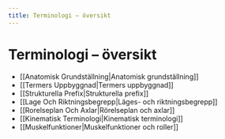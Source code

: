 ```yaml
---
title: Terminologi – översikt
---
```


# Terminologi – översikt


- [[Anatomisk Grundställning|Anatomisk grundställning]]
- [[Termers Uppbyggnad|Termers uppbyggnad]]
- [[Strukturella Prefix|Strukturella prefix]]
- [[Lage Och Riktningsbegrepp|Läges- och riktningsbegrepp]]
- [[Rorelseplan Och Axlar|Rörelseplan och axlar]]
- [[Kinematisk Terminologi|Kinematisk terminologi]]
- [[Muskelfunktioner|Muskelfunktioner och roller]]
